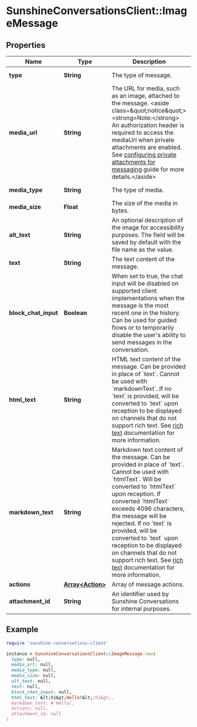 # SunshineConversationsClient::ImageMessage

## Properties

| Name | Type | Description | Notes |
| ---- | ---- | ----------- | ----- |
| **type** | **String** | The type of message. | [default to &#39;image&#39;] |
| **media_url** | **String** | The URL for media, such as an image, attached to the message. &lt;aside class&#x3D;\&quot;notice\&quot;&gt;&lt;strong&gt;Note:&lt;/strong&gt; An authorization header is required to access the mediaUrl when private attachments are enabled. See [configuring private attachments for messaging](https://developer.zendesk.com/documentation/zendesk-web-widget-sdks/messaging_private_attachments/) guide for more details.&lt;/aside&gt;  |  |
| **media_type** | **String** | The type of media. | [optional][readonly] |
| **media_size** | **Float** | The size of the media in bytes. | [optional][readonly] |
| **alt_text** | **String** | An optional description of the image for accessibility purposes. The field will be saved by default with the file name as the value. | [optional] |
| **text** | **String** | The text content of the message. | [optional] |
| **block_chat_input** | **Boolean** | When set to true, the chat input will be disabled on supported client implementations when the message is the most recent one in the history. Can be used for guided flows or to temporarily disable the user&#39;s ability to send messages in the conversation. | [optional] |
| **html_text** | **String** | HTML text content of the message. Can be provided in place of &#x60;text&#x60;. Cannot be used with &#x60;markdownText&#x60;. If no &#x60;text&#x60; is provided, will be converted to &#x60;text&#x60; upon reception to be displayed on channels that do not support rich text. See [rich text](https://developer.zendesk.com/documentation/conversations/messaging-platform/programmable-conversations/structured-messages/#rich-text) documentation for more information. | [optional] |
| **markdown_text** | **String** | Markdown text content of the message. Can be provided in place of &#x60;text&#x60;. Cannot be used with &#x60;htmlText&#x60;. Will be converted to &#x60;htmlText&#x60; upon reception. If converted &#x60;htmlText&#x60; exceeds 4096 characters, the message will be rejected. If no &#x60;text&#x60; is provided, will be converted to &#x60;text&#x60; upon reception to be displayed on channels that do not support rich text. See [rich text](https://developer.zendesk.com/documentation/conversations/messaging-platform/programmable-conversations/structured-messages/#rich-text) documentation for more information. | [optional] |
| **actions** | [**Array&lt;Action&gt;**](Action.md) | Array of message actions. | [optional] |
| **attachment_id** | **String** | An identifier used by Sunshine Conversations for internal purposes. | [optional] |

## Example

```ruby
require 'sunshine-conversations-client'

instance = SunshineConversationsClient::ImageMessage.new(
  type: null,
  media_url: null,
  media_type: null,
  media_size: null,
  alt_text: null,
  text: null,
  block_chat_input: null,
  html_text: &lt;h1&gt;Hello!&lt;/h1&gt;,
  markdown_text: # Hello!,
  actions: null,
  attachment_id: null
)
```

